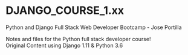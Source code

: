 # DJANGO_COURSE_1.xx
Python and Django Full Stack Web Developer Bootcamp - Jose Portilla

Notes and files for the Python full stack developer course!      
Original Content using Django 1.11 & Python 3.6
